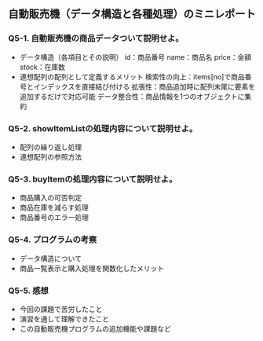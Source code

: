 ## 自動販売機（データ構造と各種処理）のミニレポート
### Q5-1. 自動販売機の商品データついて説明せよ。
* データ構造（各項目とその説明）
  id：商品番号
  name：商品名
  price：金額
  stock：在庫数
* 連想配列の配列として定義するメリット
  検索性の向上：items[no]で商品番号とインデックスを直接結び付ける
  拡張性：商品追加時に配列末尾に要素を追加するだけで対応可能
  データ整合性：商品情報を1つのオブジェクトに集約
### Q5-2. showItemListの処理内容について説明せよ。
* 配列の繰り返し処理
* 連想配列の参照方法
### Q5-3. buyItemの処理内容について説明せよ。
* 商品購入の可否判定
* 商品在庫を減らす処理
* 商品番号のエラー処理
### Q5-4. プログラムの考察
* データ構造について
* 商品一覧表示と購入処理を関数化したメリット
### Q5-5. 感想
* 今回の課題で苦労したこと
* 演習を通して理解できたこと
* この自動販売機プログラムの追加機能や課題など
